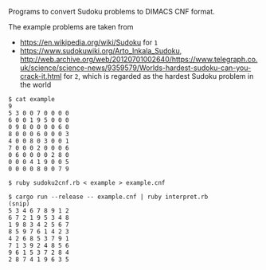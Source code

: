 Programs to convert Sudoku problems to DIMACS CNF format.

The example problems are taken from
- https://en.wikipedia.org/wiki/Sudoku for `1`
- https://www.sudokuwiki.org/Arto_Inkala_Sudoku, http://web.archive.org/web/20120701002640/https://www.telegraph.co.uk/science/science-news/9359579/Worlds-hardest-sudoku-can-you-crack-it.html for `2`, which is regarded as the hardest Sudoku problem in the world

```
$ cat example
9
5 3 0 0 7 0 0 0 0
6 0 0 1 9 5 0 0 0 
0 9 8 0 0 0 0 6 0
8 0 0 0 6 0 0 0 3 
4 0 0 8 0 3 0 0 1 
7 0 0 0 2 0 0 0 6
0 6 0 0 0 0 2 8 0
0 0 0 4 1 9 0 0 5
0 0 0 0 8 0 0 7 9

$ ruby sudoku2cnf.rb < example > example.cnf

$ cargo run --release -- example.cnf | ruby interpret.rb
(snip)
5 3 4 6 7 8 9 1 2
6 7 2 1 9 5 3 4 8
1 9 8 3 4 2 5 6 7
8 5 9 7 6 1 4 2 3
4 2 6 8 5 3 7 9 1
7 1 3 9 2 4 8 5 6
9 6 1 5 3 7 2 8 4
2 8 7 4 1 9 6 3 5

```